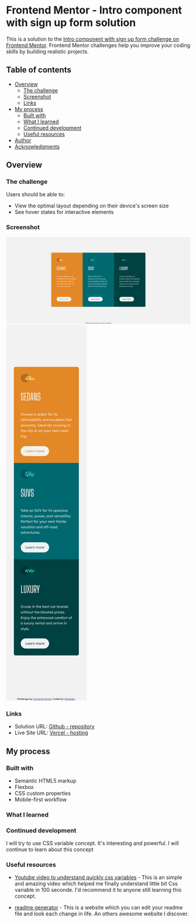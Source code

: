 # Frontend Mentor - Intro component with sign up form solution

This is a solution to the [Intro component with sign up form challenge on Frontend Mentor](https://www.frontendmentor.io/challenges/intro-component-with-signup-form-5cf91bd49edda32581d28fd1). Frontend Mentor challenges help you improve your coding skills by building realistic projects. 

## Table of contents

- [Overview](#overview)
  - [The challenge](#the-challenge)
  - [Screenshot](#screenshot)
  - [Links](#links)
- [My process](#my-process)
  - [Built with](#built-with)
  - [What I learned](#what-i-learned)
  - [Continued development](#continued-development)
  - [Useful resources](#useful-resources)
- [Author](#author)
- [Acknowledgments](#acknowledgments)


## Overview

### The challenge

Users should be able to:

- View the optimal layout depending on their device's screen size
- See hover states for interactive elements

### Screenshot

![Desktop Screen](screenshots/desktopView.png)
![Mobile Screen](screenshots/mobileView.png)


### Links
- Solution URL: [Github - repository](https://github.com/404diaby/3-column-preview-card-component)
- Live Site URL: [Vercel - hosting](hhttps://3-column-preview-card-component-dm.vercel.app/)

## My process

### Built with

- Semantic HTML5 markup
- Flexbox
- CSS custom properties
- Mobile-first workflow

### What I learned


### Continued development

I will try to use CSS variable concept. It's interesting and powerful. I will continue to learn about this concept

### Useful resources

- [Youtube video to understand quickly css variables](https://www.youtube.com/watch?v=NtRmIp4eMjs&ab_channel=Fireship) - This is an simple and amazing video which helped me finally understand little bit Css variable in 100 seconde. I'd recommend it to anyone still learning this concept.

- [readme generator](https://readme.so/fr/editor) - This is a website which you can edit your readme file and look each change in life. An others awesome website I discover.


